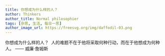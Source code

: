 ```yaml
---
title: 你想成为什么样的人？
author: Thinkers
author_title: Normal philosophier
tags: [杂思, 生活, 每日一思]
author_image_url: https://freesvg.org/img/daffodil-03.png
---
```


<span class="badge badge--info">你想成为什么样的人？</span>
<span>&nbsp;</span><h>人的难题不在于他将采取何种行动，而在于他想成为何种人。</h>
—— 威廉·詹姆斯



